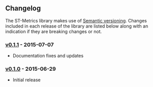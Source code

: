 ## Changelog

The ST-Metrics library makes use of [Semantic versioning](http://semver.org/). Changes included in
each release of the library are listed below along with an indication if they are breaking changes
or not.

### [v0.1.1](https://github.com/smarter-travel-media/st-metrics/tree/master) - 2015-07-07
* Documentation fixes and updates


### [v0.1.0](https://github.com/smarter-travel-media/st-metrics/tree/st-metrics-0.1.0) - 2015-06-29 
* Initial release
